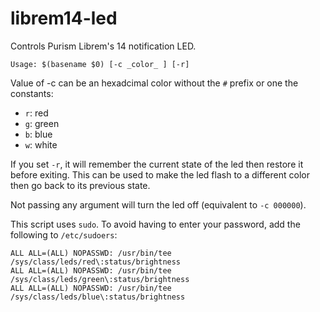 # librem14-led

Controls Purism Librem's 14 notification LED.


    Usage: $(basename $0) [-c _color_ ] [-r]

Value of -c can be an hexadcimal color without the `#` prefix or one the 
constants:
 - `r`: red
 - `g`: green
 - `b`: blue
 - `w`: white

If you set `-r`, it will remember the current state of the led then 
restore it before exiting. This can be used to make the led flash 
to a different color then go back to its previous state.

Not passing any argument will turn the led off (equivalent to `-c 000000`).

This script uses `sudo`. To avoid having to enter your password, add the 
following to `/etc/sudoers`:

    ALL ALL=(ALL) NOPASSWD: /usr/bin/tee /sys/class/leds/red\:status/brightness 
    ALL ALL=(ALL) NOPASSWD: /usr/bin/tee /sys/class/leds/green\:status/brightness 
    ALL ALL=(ALL) NOPASSWD: /usr/bin/tee /sys/class/leds/blue\:status/brightness
